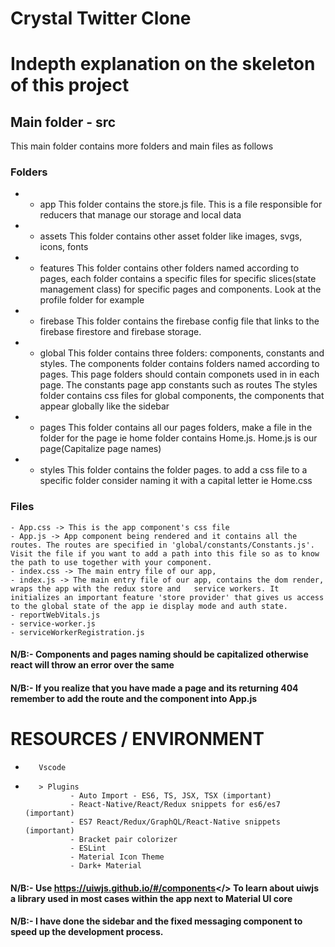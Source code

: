 # Crystal Twitter Clone
# Indepth explanation on the skeleton of this project

## Main folder - src
  This main folder contains more folders and main files as follows
###   Folders
*    - app
        This folder contains the store.js file.
        This is a file responsible for reducers that manage our storage and local data

*    - assets
        This folder contains other asset folder like images, svgs, icons, fonts

*    - features
        This folder contains other folders named according to pages, each folder contains a specific files for specific slices(state management class) for specific pages and components. Look at the profile folder for example
*    - firebase
        This folder contains the firebase config file that links to the firebase firestore and firebase storage.

*    - global
        This folder contains three folders: components, constants and styles.
        The components folder contains folders named according to pages. This page folders should contain componets used in in each page.
        The constants page app constants such as routes
        The styles folder contains css files for global components, the components that appear globally like the sidebar

*    - pages
        This folder contains all our pages folders, make a file in the folder for the page ie home folder contains Home.js. Home.js is our page(Capitalize page names)
*    - styles
        This folder contains the folder pages. to add a css file to a specific folder consider naming it with a capital letter ie Home.css

###   Files
    - App.css -> This is the app component's css file
    - App.js -> App component being rendered and it contains all the routes. The routes are specified in 'global/constants/Constants.js'. Visit the file if you want to add a path into this file so as to know the path to use together with your component.
    - index.css -> The main entry file of our app, 
    - index.js -> The main entry file of our app, contains the dom render, wraps the app with the redux store and   service workers. It initializes an important feature 'store provider' that gives us access to the global state of the app ie display mode and auth state.
    - reportWebVitals.js
    - service-worker.js
    - serviceWorkerRegistration.js


#### N/B:- Components and pages naming should be capitalized otherwise react will throw an error over the same

#### N/B:- If you realize that you have made a page and its returning 404 remember to add the route and the component into App.js

#       RESOURCES / ENVIRONMENT
*        Vscode
-        > Plugins
                - Auto Import - ES6, TS, JSX, TSX (important)
                - React-Native/React/Redux snippets for es6/es7 (important)
                - ES7 React/Redux/GraphQL/React-Native snippets (important)
                - Bracket pair colorizer
                - ESLint
                - Material Icon Theme
                - Dark+ Material

#### N/B:- Use <a href="https://uiwjs.github.io/#/components">https://uiwjs.github.io/#/components</> To learn about uiwjs a library used in most cases within the app next to Material UI core

#### N/B:- I have done the sidebar and the fixed messaging component to speed up the development process.